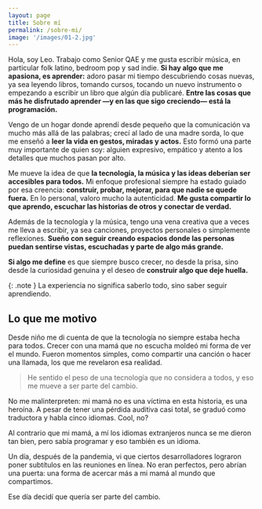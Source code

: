 ```yaml
---
layout: page
title: Sobre mí
permalink: /sobre-mi/
image: '/images/01-2.jpg'
---
```


Hola, soy Leo. Trabajo como Senior QAE y me gusta escribir música, en particular folk latino, bedroom pop y sad indie.
**Si hay algo que me apasiona, es aprender:** adoro pasar mi tiempo descubriendo cosas nuevas, ya sea leyendo libros, tomando cursos, tocando un nuevo instrumento o empezando a escribir un libro que algún día publicaré. **Entre las cosas que más he disfrutado aprender —y en las que sigo creciendo— está la programación.**

Vengo de un hogar donde aprendí desde pequeño que la comunicación va mucho más allá de las palabras; crecí al lado de una madre sorda, lo que me enseñó a **leer la vida en gestos, miradas y actos.** Esto formó una parte muy importante de quien soy: alguien expresivo, empático y atento a los detalles que muchos pasan por alto.

Me mueve la idea de que **la tecnología, la música y las ideas deberían ser accesibles para todos.** Mi enfoque profesional siempre ha estado guiado por esa creencia: **construir, probar, mejorar, para que nadie se quede fuera.**
En lo personal, valoro mucho la autenticidad. **Me gusta compartir lo que aprendo, escuchar las historias de otros y conectar de verdad.**

Además de la tecnología y la música, tengo una vena creativa que a veces me lleva a escribir, ya sea canciones, proyectos personales o simplemente reflexiones. **Sueño con seguir creando espacios donde las personas puedan sentirse vistas, escuchadas y parte de algo más grande.**

**Si algo me define** es que siempre busco crecer, no desde la prisa, sino desde la curiosidad genuina y el deseo de **construir algo que deje huella.**

{: .note }
La experiencia no significa saberlo todo, sino saber seguir aprendiendo.

## Lo que me motivo

Desde niño me di cuenta de que la tecnología no siempre estaba hecha para todos. Crecer con una mamá que no escucha moldeó mi forma de ver el mundo. Fueron momentos simples, como compartir una canción o hacer una llamada, los que me revelaron esa realidad.

> He sentido el peso de una tecnología que no considera a todos, y eso me mueve a ser parte del cambio.

No me malinterpreten: mi mamá no es una víctima en esta historia, es una heroína. A pesar de tener una pérdida auditiva casi total, se graduó como traductora y habla cinco idiomas. Cool, no?

Al contrario que mi mamá, a mí los idiomas extranjeros nunca se me dieron tan bien, pero sabía programar y eso también es un idioma. 

Un día, después de la pandemia, vi que ciertos desarrolladores lograron poner subtítulos en las reuniones en línea. No eran perfectos, pero abrían una puerta: una forma de acercar más a mi mamá al mundo que compartimos.

Ese día decidí que quería ser parte del cambio.
